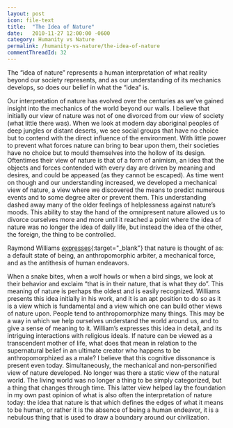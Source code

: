 ```yaml
---
layout: post
icon: file-text
title:  "The Idea of Nature"
date:   2010-11-27 12:00:00 -0600
category: Humanity vs Nature
permalink: /humanity-vs-nature/the-idea-of-nature
commentThreadId: 32
---
```


The “idea of nature” represents a human interpretation of what reality beyond our society represents, and as our understanding of its mechanics develops, so does our belief in what the “idea” is.

Our interpretation of nature has evolved over the centuries as we’ve gained insight into the mechanics of the world beyond our walls. I believe that initially our view of nature was not of one divorced from our view of society (what little there was). When we look at modern day aboriginal peoples of deep jungles or distant deserts, we see social groups that have no choice but to contend with the direct influence of the environment. With little power to prevent what forces nature can bring to bear upon them, their societies have no choice but to mould themselves into the hollow of its design. Oftentimes their view of nature is that of a form of animism, an idea that the objects and forces contended with every day are driven by meaning and desires, and could be appeased (as they cannot be escaped). As time went on though and our understanding increased, we developed a mechanical view of nature, a view where we discovered the means to predict numerous events and to some degree alter or prevent them. This understanding dashed away many of the older feelings of helplessness against nature’s moods. This ability to stay the hand of the omnipresent nature allowed us to divorce ourselves more and more until it reached a point where the idea of nature was no longer the idea of daily life, but instead the idea of the other, the foreign, the thing to be controlled.

Raymond Williams [expresses](https://www.amazon.com/Problems-Materialism-Culture-Raymond-Williams/dp/0860910288){:target="_blank"} that nature is thought of as: a default state of being, an anthropomorphic arbiter, a mechanical force, and as the antithesis of human endeavors.

When a snake bites, when a wolf howls or when a bird sings, we look at their behavior and exclaim “that is in their nature, that is what they do”. This meaning of nature is perhaps the oldest and is easily recognized. Williams presents this idea initially in his work, and it is an apt position to do so as it is a view which is fundamental and a view which one can build other views of nature upon. People tend to anthropomorphize many things. This may be a way in which we help ourselves understand the world around us, and to give a sense of meaning to it. William’s expresses this idea in detail, and its intriguing interactions with religious ideals. If nature can be viewed as a transcendent mother of life, what does that mean in relation to the supernatural belief in an ultimate creator who happens to be anthropomorphized as a male? I believe that this cognitive dissonance is present even today. Simultaneously, the mechanical and non-personified view of nature developed. No longer was there a static view of the natural world. The living world was no longer a thing to be simply categorized, but a thing that changes through time. This latter view helped lay the foundation in my own past opinion of what is also often the interpretation of nature today: the idea that nature is that which defines the edges of what it means to be human, or rather it is the absence of being a human endeavor, it is a nebulous thing that is used to draw a boundary around our civilization.
